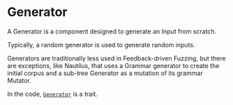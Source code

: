 # Generator

A Generator is a component designed to generate an Input from scratch.

Typically, a random generator is used to generate random inputs.

Generators are traditionally less used in Feedback-driven Fuzzing, but there are exceptions, like Nautilus, that uses a Grammar generator to create the initial corpus and a sub-tree Generator as a mutation of its grammar Mutator.

In the code, [`Generator`](https://docs.rs/libafl/0/libafl/generators/trait.Generator.html) is a trait.
